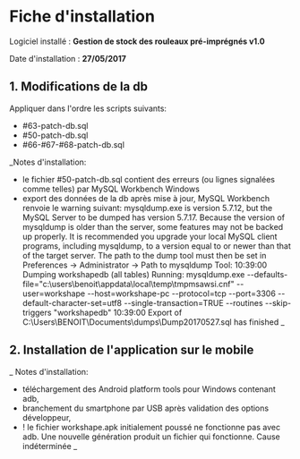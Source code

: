 # Fiche d'installation

Logiciel installé : __Gestion de stock des rouleaux pré-imprégnés v1.0__

Date d'installation : __27/05/2017__

## 1. Modifications de la db

Appliquer dans l'ordre les scripts suivants:
- #63-patch-db.sql
- #50-patch-db.sql
- #66-#67-#68-patch-db.sql

_Notes d'installation:
- le fichier #50-patch-db.sql contient des erreurs (ou lignes signalées comme telles) par MySQL Workbench Windows
- export des données de la db après mise à jour, MySQL Workbench renvoie le warning suivant:
  mysqldump.exe is version 5.7.12, but the MySQL Server to be dumped has version 5.7.17.
  Because the version of mysqldump is older than the server, some features may not be backed up properly.
  It is recommended you upgrade your local MySQL client programs, including mysqldump, to a version equal to or newer than that of the target server.
  The path to the dump tool must then be set in Preferences -> Administrator -> Path to mysqldump Tool:
  10:39:00 Dumping workshapedb (all tables)
  Running: mysqldump.exe --defaults-file="c:\users\benoit\appdata\local\temp\tmpmsawsi.cnf"  --user=workshape --host=workshape-pc --protocol=tcp --port=3306 --default-character-set=utf8 --single-transaction=TRUE --routines --skip-triggers "workshapedb"
  10:39:00 Export of C:\Users\BENOIT\Documents\dumps\Dump20170527.sql has finished
_

## 2. Installation de l'application sur le mobile

_
Notes d'installation:
- téléchargement des Android platform tools pour Windows contenant adb,
- branchement du smartphone par USB après validation des options développeur,
- ! le fichier workshape.apk initialement poussé ne fonctionne pas avec adb. Une nouvelle génération produit un fichier qui fonctionne. Cause indéterminée
_
